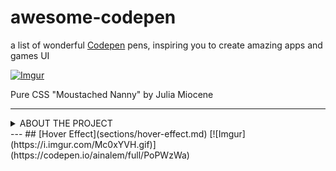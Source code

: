 # awesome-codepen
a list of wonderful [Codepen](https://codepen.io/) pens, inspiring you to create amazing apps and games UI

[![Imgur](https://i.imgur.com/ZJ5H7cS.gif)](https://codepen.io/miocene/full/mjLPVp)
<!-- Julia Miocene == Pure CSS "Moustached Nanny" -->

Pure CSS "Moustached Nanny" by Julia Miocene

---
<details><summary>ABOUT THE PROJECT</summary>
<p>

This is my first project related to UI/UX design where I select attractive, useful or just inspirational (in my opinion!) UI / UX solutions, and publish them on GitHub

Discord server for suggestions, questions or just chatting on a UI / UX topic:
[awesome-ui-ux](https://discord.gg/dzPYzut)

Please note:
the authorship of the pens may not be verified properly.
If you find an error related to authorship of a pen, please report it to the project Discord channel, or create a GitHub issue.

</p>
</details>
---
## [Hover Effect](sections/hover-effect.md)
[![Imgur](https://i.imgur.com/Mc0xYVH.gif)](https://codepen.io/ainalem/full/PoPWzWa)
<!-- Mikael Ainalem == Submit Button -->
